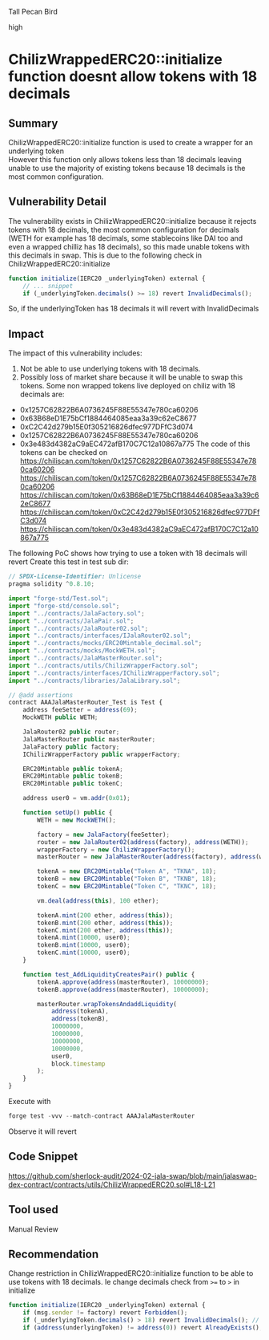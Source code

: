 Tall Pecan Bird

high

# ChilizWrappedERC20::initialize function doesnt allow tokens with 18 decimals

## Summary
ChilizWrappedERC20::initialize function is used to create a wrapper for an underlying token  
However this function only allows tokens less than 18 decimals leaving unable to use the majority of existing tokens because 18 decimals is the most common configuration.     

## Vulnerability Detail
The vulnerability exists in ChilizWrappedERC20::initialize because it rejects tokens with 18 decimals, the most common configuration for decimals (WETH for example has 18 decimals, some stablecoins like DAI too and even a wrapped chilliz has 18 decimals), so this made unable tokens with this decimals in swap.
This is due to the following check in  ChilizWrappedERC20::initialize  
```js
function initialize(IERC20 _underlyingToken) external {
	// ... snippet  
	if (_underlyingToken.decimals() >= 18) revert InvalidDecimals();
```
So, if the underlyingToken has 18 decimals it will revert with InvalidDecimals  

## Impact
The impact of this vulnerability includes:  
1. Not be able to use underlying tokens with 18 decimals.  
2. Possibly loss of market share because it will be unable to swap this tokens.
Some non wrapped tokens live deployed  on chiliz with 18 decimals are:  
- 0x1257C62822B6A0736245F88E55347e780ca60206
- 0x63B68eD1E75bCf1884464085eaa3a39c62eC8677  
- 0xC2C42d279b15E0f305216826dfec977DFfC3d074
- 0x1257C62822B6A0736245F88E55347e780ca60206  
- 0x3e483d4382aC9aEC472afB170C7C12a10867a775
The code of this tokens can be checked on  
https://chiliscan.com/token/0x1257C62822B6A0736245F88E55347e780ca60206  
https://chiliscan.com/token/0x1257C62822B6A0736245F88E55347e780ca60206  
https://chiliscan.com/token/0x63B68eD1E75bCf1884464085eaa3a39c62eC8677  
https://chiliscan.com/token/0xC2C42d279b15E0f305216826dfec977DFfC3d074  
https://chiliscan.com/token/0x3e483d4382aC9aEC472afB170C7C12a10867a775  

The following PoC shows how trying to use a token with 18 decimals will revert
Create this test in test sub dir:    
```js
// SPDX-License-Identifier: Unlicense
pragma solidity ^0.8.10;

import "forge-std/Test.sol";
import "forge-std/console.sol";
import "../contracts/JalaFactory.sol";
import "../contracts/JalaPair.sol";
import "../contracts/JalaRouter02.sol";
import "../contracts/interfaces/IJalaRouter02.sol";
import "../contracts/mocks/ERC20Mintable_decimal.sol";
import "../contracts/mocks/MockWETH.sol";
import "../contracts/JalaMasterRouter.sol";
import "../contracts/utils/ChilizWrapperFactory.sol";
import "../contracts/interfaces/IChilizWrapperFactory.sol";
import "../contracts/libraries/JalaLibrary.sol";

// @add assertions
contract AAAJalaMasterRouter_Test is Test {
    address feeSetter = address(69);
    MockWETH public WETH;

    JalaRouter02 public router;
    JalaMasterRouter public masterRouter;
    JalaFactory public factory;
    IChilizWrapperFactory public wrapperFactory;

    ERC20Mintable public tokenA;
    ERC20Mintable public tokenB;
    ERC20Mintable public tokenC;

    address user0 = vm.addr(0x01);

    function setUp() public {
        WETH = new MockWETH();

        factory = new JalaFactory(feeSetter);
        router = new JalaRouter02(address(factory), address(WETH));
        wrapperFactory = new ChilizWrapperFactory();
        masterRouter = new JalaMasterRouter(address(factory), address(wrapperFactory), address(router), address(WETH));

        tokenA = new ERC20Mintable("Token A", "TKNA", 18);
        tokenB = new ERC20Mintable("Token B", "TKNB", 18);
        tokenC = new ERC20Mintable("Token C", "TKNC", 18);

        vm.deal(address(this), 100 ether);

        tokenA.mint(200 ether, address(this));
        tokenB.mint(200 ether, address(this));
        tokenC.mint(200 ether, address(this));
        tokenA.mint(10000, user0);
        tokenB.mint(10000, user0);
        tokenC.mint(10000, user0);
    }

    function test_AddLiquidityCreatesPair() public {
        tokenA.approve(address(masterRouter), 10000000);
        tokenB.approve(address(masterRouter), 10000000);

        masterRouter.wrapTokensAndaddLiquidity(
            address(tokenA),
            address(tokenB),
            10000000,
            10000000,
            10000000,
            10000000,
            user0,
            block.timestamp
        );
    }
}
```  
Execute with  
```js
forge test -vvv --match-contract AAAJalaMasterRouter
```
Observe it will revert    

## Code Snippet
https://github.com/sherlock-audit/2024-02-jala-swap/blob/main/jalaswap-dex-contract/contracts/utils/ChilizWrappedERC20.sol#L18-L21  


## Tool used

Manual Review

## Recommendation   
Change restriction in ChilizWrappedERC20::initialize function to be able to use tokens with 18 decimals.
Ie change decimals check from `>=` to `>` in initialize  
```js
function initialize(IERC20 _underlyingToken) external {
    if (msg.sender != factory) revert Forbidden();
    if (_underlyingToken.decimals() > 18) revert InvalidDecimals();	// <@ CHANGE >= to >
    if (address(underlyingToken) != address(0)) revert AlreadyExists();
```  
